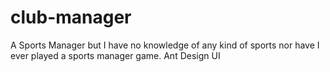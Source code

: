 # club-manager

A Sports Manager but I have no knowledge of any kind of sports nor have I ever played a sports manager game. Ant Design UI